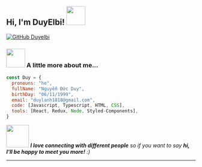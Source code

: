 <h2> Hi, I'm DuyElbi! <img src="https://media.giphy.com/media/mGcNjsfWAjY5AEZNw6/giphy.gif" width="50"></h2>

[![GitHub Duyelbi](https://img.shields.io/github/followers/duyelbi?label=follow&style=social)](https://github.com/duyelbi)


### <img src="https://media.giphy.com/media/VgCDAzcKvsR6OM0uWg/giphy.gif" width="50"> A little more about me...  

```javascript
const Duy = {
  pronouns: "he",
  fullName: "Nguyễn Đức Duy",
  birthDay: "06/11/1999",
  email: "duylanh1818@gmail.com",
  code: [Javascript, Typescript, HTML, CSS],
  tools: [React, Redux, Node, Styled-Components],
}
```

<img src="https://media.giphy.com/media/LnQjpWaON8nhr21vNW/giphy.gif" width="60"> <em><b>I love connecting with different people</b> so if you want to say <b>hi, I'll be happy to meet you more!</b> :)</em>

---
